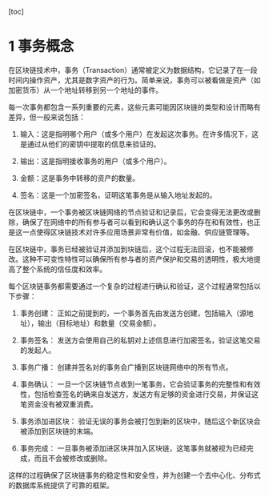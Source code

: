 [toc]

# 1 事务概念
在区块链技术中，事务（Transaction）通常被定义为数据结构，它记录了在一段时间内操作资产，尤其是数字资产的行为。简单来说，事务可以被看做是资产（如加密货币）从一个地址转移到另一个地址的事件。

每一次事务都包含一系列重要的元素，这些元素可能因区块链的类型和设计而略有差异，但一般来说包括：

1. 输入：这是指明哪个用户（或多个用户）在发起这次事务。在许多情况下，这是通过从他们的密钥中提取的信息来验证的。

2. 输出：这是指明接收事务的用户（或多个用户）。

3. 金额：这是事务中转移的资产的数量。

4. 签名：这是一个加密签名，证明这笔事务是从输入地址发起的。

在区块链中，一个事务被区块链网络的节点验证和记录后，它会变得无法更改或删除，确保了在网络中的所有参与者可以看到和确认这个事务的存在和有效性，也正是这一点使得区块链技术对许多应用场景非常有价值，如金融、供应链管理等。

在区块链中，事务已经被验证并添加到块链后，这个过程无法回滚，也不能被修改。这种不可变性特性可以确保所有参与者的资产保护和交易的透明性，极大地提高了整个系统的信任度和效率。 

每个区块链事务都需要通过一个复杂的过程进行确认和验证，这个过程通常包括以下步骤： 

1. 事务创建： 正如之前提到的，一个事务首先由发送方创建，包括输入（源地址），输出（目标地址）和数量（交易金额）。

2. 事务签名： 发送方会使用自己的私钥对上述信息进行加密签名，验证这笔交易的发起人。

3. 事务广播： 创建并签名对的事务会广播到区块链网络中的所有节点。

4. 事务确认： 一旦一个区块链节点收到一笔事务，它会验证事务的完整性和有效性，包括检查签名的确来自发送方，发送方有足够的资金进行交易，并保证这笔资金没有被双重消费。

5. 事务添加进区块： 验证无误的事务会被打包到新的区块中，随后这个新区块会被添加到区块链的末端。

6. 事务完成： 一旦事务被添加进区块并加入区块链，这笔事务就被视为已经完成，而且不会被修改或删除。

这样的过程确保了区块链事务的稳定性和安全性，并为创建一个去中心化、分布式的数据库系统提供了可靠的框架。